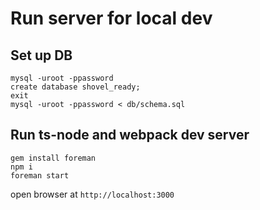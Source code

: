 # Run server for local dev

## Set up DB
```
mysql -uroot -ppassword
create database shovel_ready;
exit
mysql -uroot -ppassword < db/schema.sql
```

## Run ts-node and webpack dev server
```
gem install foreman
npm i
foreman start
```
open browser at `http://localhost:3000`


